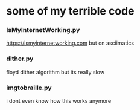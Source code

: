 # some of my terrible code
### IsMyInternetWorking.py
<https://ismyinternetworking.com> but on asciimatics

### dither.py
floyd dither algorithm but its really slow

### imgtobraille.py
i dont even know how this works anymore
